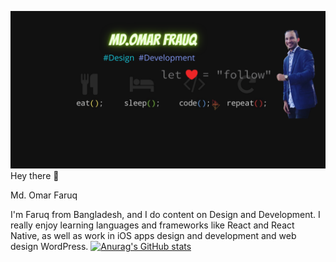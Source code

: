  ![](gitprofile.png)
 Hey there 👋
 
 Md. Omar Faruq

 I'm  Faruq from Bangladesh, and I do content on Design and Development. I really enjoy learning languages and frameworks like React and React Native, as well as work in iOS apps design and development and web design WordPress.
 [![Anurag's GitHub stats](https://github-readme-stats.vercel.app/api?username=faruqiahmed)](https://github.com/anuraghazra/github-readme-stats)
